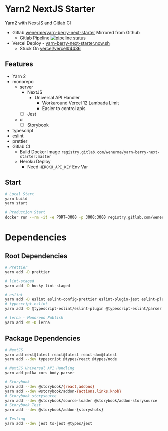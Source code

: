 # Yarn2 NextJS Starter

Yarn2 with NextJS and Gitlab CI

- Gitlab [wenerme/yarn-berry-next-starter](https://gitlab.com/wenerme/yarn-berry-next-starter) Mirrored from Github
  - Gitlab Pipeline [![pipeline status](https://gitlab.com/wenerme/yarn-berry-next-starter/badges/master/pipeline.svg)](https://gitlab.com/wenerme/yarn-berry-next-starter/-/commits/master)
- Vercel Deploy - [yarn-berry-next-starter.now.sh](https://yarn-berry-next-starter.now.sh)
  - Stuck On [vercel/vercel#4436](https://github.com/vercel/vercel/issues/4436)

## Features

- Yarn 2
- monorepo
  - server
    - NextJS
      - Universal API Handler
        - Workaround Vercel 12 Lambada Limit
        - Easier to control apis
    - [ ] Jest
  - ui
    - [ ] Storybook
- typescript
- eslint
- prettier
- Gitlab CI
  - Build Docker Image `registry.gitlab.com/wenerme/yarn-berry-next-starter:master`
  - Heroku Deploy
    - Need `HEROKU_API_KEY` Env Var

## Start

```bash
# Local Start
yarn build
yarn start

# Production Start
docker run --rm -it -e PORT=3000 -p 3000:3000 registry.gitlab.com/wenerme/yarn-berry-next-starter:master
```

# Dependencies

## Root Dependencies

```bash
# Prettier
yarn add -D prettier

# lint-staged
yarn add -D husky lint-staged

# eslint
yarn add -D eslint eslint-config-prettier eslint-plugin-jest eslint-plugin-react eslint-plugin-react-hooks
# typescript-eslint
yarn add -D @typescript-eslint/eslint-plugin @typescript-eslint/parser

# lerna - Monorepo Publish
yarn add -W -D lerna
```

## Package Dependencies

```bash
# NextJS
yarn add next@latest react@latest react-dom@latest
yarn add --dev typescript @types/react @types/node

# NextJS Universal API Handling
yarn add polka cors body-parser

# Storybook
yarn add --dev @storybook/{react,addons}
yarn add --dev @storybook/addon-{actions,links,knob}
# Storybook storysource
yarn add --dev @storybook/source-loader @storybook/addon-storysource
# Storybook Test
yarn add --dev @storybook/addon-{storyshots}

# Testing
yarn add --dev jest ts-jest @types/jest
```
